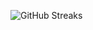 ![GitHub Streaks](https://github-streaks-mqc9.onrender.com/streak/happilli/image?theme=midnight&cache_bust=1743079673&lang=ja)
